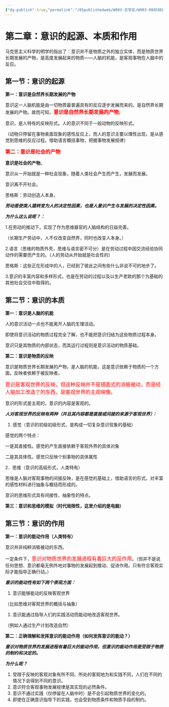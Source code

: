 ```yaml
---
{"dg-publish":true,"permalink":"/05publishedweb/W003-文学区/W003-0005辩证唯物主义核心知识点大合集/250227-02-第2章：意识的起源，本质和作用/","noteIcon":"","created":"2025-03-18T20:20:49.989+08:00","updated":"2025-03-18T20:24:57.898+08:00"}
---
```


# **第二章：意识的起源、本质和作用**

马克思主义科学的明学的指出了：意识并不是物质之外的独立实体，而是物质世界长期发展的产物，是高度发展起来的物质——人脑的机能，是客观事物在人脑中的反应。

## **第一节：意识的起源**

**第一：意识是自然界长期发展的产物**

意识这一人脑机能是由一切物质最普遍具有的反应逐步发展而来的。是自然界长期发展的产物。故而可知，<font color="red" size="3">**意识是自然界长期发展的产物**</font>。

意识，是人特有的反映形式。人的意识不同于一般动物的反映形式。

（动物只停留在事物表面现象的感性反应上，而人的意识主要以理性出现，是从感觉到思维的反应过程。借助语言概括事物，把握事物发展规律）

<font color="red" size="3">**第二：意识是社会的产物**</font>

**意识是社会的产物**。

意识从一开始就是一种社会现象，随着人类社会产生而产生，发展而发展。

意识离不开社会。

恩格斯：劳动创造人本身。

**_劳动是使类人猿转变为人的决定性因素，也是人意识产生与发展的决定性因素。_**

**_为什么这么说呢？：_**

1.在劳动的推动下，实现了作为思维器官的人脑结构的日益完善。

（长期生产劳动中，人不仅改变自然界，同时也改变人本身。）

2.语言（思维的物质外壳，思维与语言密不可分）是在劳动过程中因交流经验协同动作的需要而产生的。（人的劳动从开始就是社会性的）

恩格斯：这些正在形成中的人，已经到了彼此之间有些什么非说不可的地步了。

3.意识的丰富内容和多样形式，也是在劳动的过程以及以生产老欧的那个为基础的其他社会交往中取得的。

## **第二节：意识的本质**

**第一：意识是人脑的机能**

人的意识活动一点也不能离开人脑的生理活动。

即使将意识活动的物质过程完全了解，也不能把意识归结为这些物质过程本身。

意识只是其物质的内部状态，而其运行过程则是意识活动的物质基础。

**第二：意识是物质的反映**

意识是物质世界长期发展的产物，是人脑的机能，这是意识依赖于物质的一个方面。反映者依赖于被反映者。

<font color="red" size="3">意识是客观世界的反映，但这种反映并不是镜面式的消极被动，而是经人脑加工改造了的东西，是客观世界的主观映像。</font>

意识的形式是主观的，意识的内容是客观的。

**_人对客观世界的反映有两种（并且其内容都是直接或间接的来源于客观世界）：_**

1. 感觉（意识的初级初级形式，是构成一切复杂意识现象的基础）

感觉的两个特点：

一是其直接性。感觉的产生直接依赖于客观外界的具体对象

二是其具体性。感觉只反映个别事物的具体属性

2．思维（意识的高级形式，人类特有）

思维是人脑对客观事物的间接反映，是在感觉的基础上，借助语言的形式，对丰富的感性材料进行抽象与概括而形成的。

意识的思维形式具有间接性、抽象性的特点。

**第三：意识和思维的模拟（时代局限性，这里介绍的是电脑）**

## **第三节：意识的作用**

**第一：意识的能动作用（人类特有）**

意识并非纯粹消极被动的东西。

一定条件下，<font color="red" size="3">意识对物质世界的发展进程有着巨大的反作用</font>。（但并不是说任何思想、意识都毫无例外地对事物的发展起到推动、促进作用。只有符合客观实际才能指导正确行动。）

**_意识的能动性有如下两个表现方面：_**

1. 意识能够能动的反映客观世界

（比如思维对客观世界的概括与抽象）

1. 意识能通过指导人们的实践活动而能动地改造客观世界。

（例如人通过生产计划改造自然）

**第二：正确理解和发挥意识的能动作用（如何发挥意识的能动？）**

**_意识对物质世界的发展进程有着巨大的能动作用，但意识的能动作用是受限于物质的制约和决定的。_**

**_为什么呢？_**

1. 受限于反映的客观对象有所不同、所处的客观地为和实践不同，人们在不同的情况下会得到不同的意识。
2. 意识符合客观事物发展规律是其实现的必然条件。
3. 意识不通过实践（仅停留在人脑中时）是不会引起物质世界的变化的。
4. 即使在正确意识指导下的实践，也会受到物质条件和物质手段的制约。
